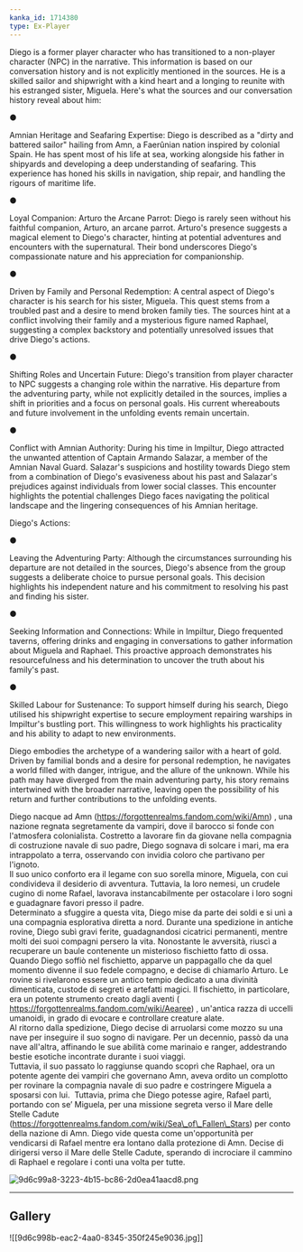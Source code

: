 ```yaml
---
kanka_id: 1714380
type: Ex-Player
---
```


Diego is a former player character who has transitioned to a non-player character (NPC) in the narrative. This information is based on our conversation history and is not explicitly mentioned in the sources. He is a skilled sailor and shipwright with a kind heart and a longing to reunite with his estranged sister, Miguela. Here's what the sources and our conversation history reveal about him:

●

Amnian Heritage and Seafaring Expertise: Diego is described as a "dirty and battered sailor" hailing from Amn, a Faerûnian nation inspired by colonial Spain. He has spent most of his life at sea, working alongside his father in shipyards and developing a deep understanding of seafaring. This experience has honed his skills in navigation, ship repair, and handling the rigours of maritime life.

●

Loyal Companion: Arturo the Arcane Parrot: Diego is rarely seen without his faithful companion, Arturo, an arcane parrot. Arturo's presence suggests a magical element to Diego's character, hinting at potential adventures and encounters with the supernatural. Their bond underscores Diego's compassionate nature and his appreciation for companionship.

●

Driven by Family and Personal Redemption: A central aspect of Diego's character is his search for his sister, Miguela. This quest stems from a troubled past and a desire to mend broken family ties. The sources hint at a conflict involving their family and a mysterious figure named Raphael, suggesting a complex backstory and potentially unresolved issues that drive Diego's actions.

●

Shifting Roles and Uncertain Future: Diego's transition from player character to NPC suggests a changing role within the narrative. His departure from the adventuring party, while not explicitly detailed in the sources, implies a shift in priorities and a focus on personal goals. His current whereabouts and future involvement in the unfolding events remain uncertain.

●

Conflict with Amnian Authority: During his time in Impiltur, Diego attracted the unwanted attention of Captain Armando Salazar, a member of the Amnian Naval Guard. Salazar's suspicions and hostility towards Diego stem from a combination of Diego's evasiveness about his past and Salazar's prejudices against individuals from lower social classes. This encounter highlights the potential challenges Diego faces navigating the political landscape and the lingering consequences of his Amnian heritage.

Diego's Actions:

●

Leaving the Adventuring Party: Although the circumstances surrounding his departure are not detailed in the sources, Diego's absence from the group suggests a deliberate choice to pursue personal goals. This decision highlights his independent nature and his commitment to resolving his past and finding his sister.

●

Seeking Information and Connections: While in Impiltur, Diego frequented taverns, offering drinks and engaging in conversations to gather information about Miguela and Raphael. This proactive approach demonstrates his resourcefulness and his determination to uncover the truth about his family's past.

●

Skilled Labour for Sustenance: To support himself during his search, Diego utilised his shipwright expertise to secure employment repairing warships in Impiltur's bustling port. This willingness to work highlights his practicality and his ability to adapt to new environments.

Diego embodies the archetype of a wandering sailor with a heart of gold. Driven by familial bonds and a desire for personal redemption, he navigates a world filled with danger, intrigue, and the allure of the unknown. While his path may have diverged from the main adventuring party, his story remains intertwined with the broader narrative, leaving open the possibility of his return and further contributions to the unfolding events.  
  
Diego nacque ad Amn (https://forgottenrealms.fandom.com/wiki/Amn) , una nazione regnata segretamente da vampiri, dove il barocco si fonde con l'atmosfera colonialista. Costretto a lavorare fin da giovane nella compagnia di costruzione navale di suo padre, Diego sognava di solcare i mari, ma era intrappolato a terra, osservando con invidia coloro che partivano per l'ignoto.  
Il suo unico conforto era il legame con suo sorella minore, Miguela, con cui condivideva il desiderio di avventura. Tuttavia, la loro nemesi, un crudele cugino di nome Rafael, lavorava instancabilmente per ostacolare i loro sogni e guadagnare favori presso il padre.  
Determinato a sfuggire a questa vita, Diego mise da parte dei soldi e si unì a una compagnia esplorativa diretta a nord. Durante una spedizione in antiche rovine, Diego subì gravi ferite, guadagnandosi cicatrici permanenti, mentre molti dei suoi compagni persero la vita. Nonostante le avversità, riuscì a recuperare un baule contenente un misterioso fischietto fatto di ossa.  
Quando Diego soffiò nel fischietto, apparve un pappagallo che da quel momento divenne il suo fedele compagno, e decise di chiamarlo Arturo. Le rovine si rivelarono essere un antico tempio dedicato a una divinità dimenticata, custode di segreti e artefatti magici. Il fischietto, in particolare, era un potente strumento creato dagli aventi ( https://forgottenrealms.fandom.com/wiki/Aearee) , un'antica razza di uccelli umanoidi, in grado di evocare e controllare creature alate.  
Al ritorno dalla spedizione, Diego decise di arruolarsi come mozzo su una nave per inseguire il suo sogno di navigare. Per un decennio, passò da una nave all'altra, affinando le sue abilità come marinaio e ranger, addestrando bestie esotiche incontrate durante i suoi viaggi.  
Tuttavia, il suo passato lo raggiunse quando scoprì che Raphael, ora un potente agente dei vampiri che governano Amn, aveva ordito un complotto per rovinare la compagnia navale di suo padre e costringere Miguela a sposarsi con lui.  Tuttavia, prima che Diego potesse agire, Rafael partì, portando con se’ Miguela, per una missione segreta verso il Mare delle Stelle Cadute (https://forgottenrealms.fandom.com/wiki/Sea\_of\_Fallen\_Stars) per conto della nazione di Amn. Diego vide questa come un'opportunità per vendicarsi di Rafael mentre era lontano dalla protezione di Amn. Decise di dirigersi verso il Mare delle Stelle Cadute, sperando di incrociare il cammino di Raphael e regolare i conti una volta per tutte.  
  
![9d6c99a8-3223-4b15-bc86-2d0ea41aacd8.png](https://d3a4xjr8r2ldhu.cloudfront.net/campaigns/273567/9d6c99a8-3223-4b15-bc86-2d0ea41aacd8.png)

***
## Gallery
![[9d6c998b-eac2-4aa0-8345-350f245e9036.jpg]]
